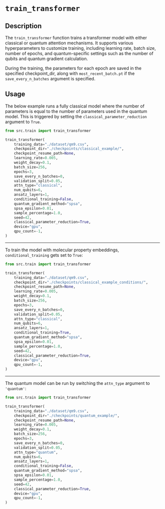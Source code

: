 # `train_transformer`

## **Description**
The `train_transformer` function trains a transformer model with either classical or quantum attention mechanisms. It supports various hyperparameters to customize training, including learning rate, batch size, number of epochs, and quantum-specific settings such as the number of qubits and quantum gradient calculation.

During the training, the parameters for each epoch are saved in the specified checkpoint_dir, along with `most_recent_batch.pt` if the `save_every_n_batches` argument is specified.

## **Usage**
The below example runs a fully classical model where the number of parameters is equal to the number of parameters used in the quantum model. This is triggered by setting the `classical_parameter_reduction` argument to `True`.

```python
from src.train import train_transformer

train_transformer(
    training_data="./dataset/qm9.csv",
    checkpoint_dir="./checkpoints/classical_example/",
    checkpoint_resume_path=None,
    learning_rate=0.005,
    weight_decay=0.1,
    batch_size=256,
    epochs=3,
    save_every_n_batches=0,
    validation_split=0.05,
    attn_type="classical",
    num_qubits=6,
    ansatz_layers=1,
    conditional_training=False,
    quantum_gradient_method="spsa",
    spsa_epsilon=0.01,
    sample_percentage=1.0,
    seed=42,
    classical_parameter_reduction=True,
    device="gpu",
    qpu_count=-1,
)
```
---
To train the model with molecular property embeddings, `conditional_training` gets set to `True`:
```python
from src.train import train_transformer

train_transformer(
    training_data="./dataset/qm9.csv",
    checkpoint_dir="./checkpoints/classical_example_conditions/",
    checkpoint_resume_path=None,
    learning_rate=0.005,
    weight_decay=0.1,
    batch_size=256,
    epochs=3,
    save_every_n_batches=0,
    validation_split=0.05,
    attn_type="classical",
    num_qubits=6,
    ansatz_layers=1,
    conditional_training=True,
    quantum_gradient_method="spsa",
    spsa_epsilon=0.01,
    sample_percentage=1.0,
    seed=42,
    classical_parameter_reduction=True,
    device="gpu",
    qpu_count=-1,
)
```
---
The quantum model can be run by switching the `attn_type` argument to `'quantum'`:
```python
from src.train import train_transformer

train_transformer(
    training_data="./dataset/qm9.csv",
    checkpoint_dir="./checkpoints/quantum_example/",
    checkpoint_resume_path=None,
    learning_rate=0.005,
    weight_decay=0.1,
    batch_size=256,
    epochs=3,
    save_every_n_batches=0,
    validation_split=0.05,
    attn_type="quantum",
    num_qubits=6,
    ansatz_layers=1,
    conditional_training=False,
    quantum_gradient_method="spsa",
    spsa_epsilon=0.01,
    sample_percentage=1.0,
    seed=42,
    classical_parameter_reduction=True,
    device="gpu",
    qpu_count=-1,
)
```